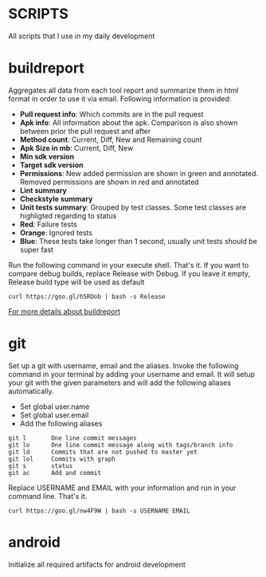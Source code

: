 # SCRIPTS

All scripts that I use in my daily development

# buildreport
Aggregates all data from each tool report and summarize them in html format in order to use it via email. Following information is provided: 
- **Pull request info**: Which commits are in the pull request
- **Apk info**: All information about the apk. Comparison is also shown between prior the pull request and after
 - **Method count**: Current, Diff, New and Remaining count
 - **Apk Size in mb**: Current, Diff, New
 - **Min sdk version**
 - **Target sdk version**
 - **Permissions**: New added permission are shown in green and annotated. Removed permissions are shown in red and annotated
- **Lint summary**
- **Checkstyle summary**
- **Unit tests summary**: Grouped by test classes. Some test classes are highligted regarding to status
 - **Red**: Failure tests
 - **Orange**: Ignored tests
 - **Blue**: These tests take longer than 1 second, usually unit tests should be super fast

Run the following command in your execute shell. That's it. If you want to compare debug builds, replace Release with Debug. If you leave it empty, Release build type will be used as default
```shell
curl https://goo.gl/h5ROob | bash -s Release
```

[For more details about buildreport](https://github.com/orhanobut/scripts/blob/master/buildreport/README.md)

# git
Set up a git with username, email and the aliases. Invoke the following command in your terminal by adding your username and email. It will setup your git with the given parameters and will add the following aliases automatically.

- Set global user.name
- Set global user.email
- Add the following aliases

```
git l       One line commit messages
git lo      One line commit message along with tags/branch info
git ld      Commits that are not pushed to master yet
git lol     Commits with graph
git s       status 
git ac      Add and commit
```

Replace USERNAME and EMAIL with your information and run in your command line. That's it.

```shell
curl https://goo.gl/nw4F9W | bash -s USERNAME EMAIL
```


# android
Initialize all required artifacts for android development
